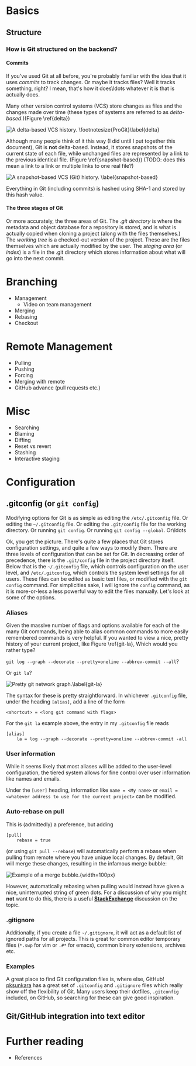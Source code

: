 # Basics

## Structure

### How is Git structured on the backend?

#### Commits

If you've used Git at all before, you're probably familiar with the idea that it uses _commits_ to track changes.
Or maybe it tracks files? 
Well it tracks something, right?
I mean, that's how it does\ldots whatever it is that is actually does.

Many other version control systems (VCS) store changes as files and the changes made over time (these types of systems are referred to as _delta-based_.)(Figure \ref{delta})

![A delta-based VCS history. \footnotesize{ProGit}\label{delta}](./img/delta-based.png)

Although many people think of it this way (I did until I put together this document), Git is __not__ delta-based.
Instead, it stores snapshots of the current state of each file, while unchanged files are represented by a link to the previous identical file. (Figure \ref{snapshot-based}) (TODO: does this mean a link to a link or multiple links to one real file?)

![A snapshot-based VCS (Git) history. \label{snapshot-based}](./img/snapshot-based.png)

Everything in Git (including commits) is hashed using SHA-1 and stored by this hash value.

#### The three stages of Git

Or more accurately, the three areas of Git. 
The _.git directory_ is where the metadata and object database for a repository is stored, and is what is actually copied when cloning a project (along with the files themselves.)
The _working tree_ is a checked-out version of the project. 
These are the files themselves which are actually modified by the user.
The _staging area_ (or _index_) is a file in the .git directory which stores information about what will go into the next commit.

# Branching

- Management
    - Video on team management
- Merging
- Rebasing
- Checkout

# Remote Management

- Pulling
- Pushing
- Forcing
- Merging with remote
- GitHub advance (pull requests etc.)

# Misc

- Searching
- Blaming
- Diffing
- Reset vs revert
- Stashing
- Interactive staging

# Configuration

## .gitconfig (or `git config`)

Modifying options for Git is as simple as editing the `/etc/.gitconfig` file.
Or editing the `~/.gitconfig` file. 
Or editing the `.git/config` file for the working directory. 
Or running `git config`. 
Or running `git config --global`. 
Or\ldots

Ok, you get the picture. 
There's quite a few places that Git stores configuration settings, and quite a few ways to modify them.
There are three levels of configuration that can be set for Git.
In decreasing order of precedence, there is the `.git/config` file in the project directory itself.
Below that is the `~/.gitconfig` file, which controls configuration on the user level, and `/etc/.gitconfig`, which controls the system level settings for all users.
These files can be edited as basic text files, or modified with the `git config` command.
For simplicities sake, I will ignore the `config` command, as it is more-or-less a less powerful way to edit the files manually.
Let's look at some of the options.

### Aliases

Given the massive number of flags and options available for each of the many Git commands, being able to alias common commands to more easily remembered commands is very helpful.
If you wanted to view a nice, pretty history of your current project, like Figure \ref{git-la}, Which would you rather type?

`git log --graph --decorate --pretty=oneline --abbrev-commit --all`?

Or `git la`?

![Pretty git network graph.\label{git-la}](./img/git-la.png)

The syntax for these is pretty straightforward.
In whichever `.gitconfig` file, under the heading `[alias]`, add a line of the form

`<shortcut> = <long git command with flags>`

For the `git la` example above, the entry in my `.gitconfig` file reads

```
[alias]
    la = log --graph --decorate --pretty=oneline --abbrev-commit -all
```

### User information

While it seems likely that most aliases will be added to the user-level configuration, the tiered system allows for fine control over user information like names and emails.

Under the `[user]` heading, information like `name = <My name>` or `email = <whatever address to use for the current project>` can be modified.

### Auto-rebase on pull

This is (admittedly) a preference, but adding

```
[pull]
    rebase = true
```

(or using `git pull --rebase`) will automatically perform a rebase when pulling from remote where you have unique local changes.
By default, Git will merge these changes, resulting in the infamous merge bubble:

![Example of a merge bubble.](./img/merge-bubble.png){width=100px}

However, automatically rebasing when pulling would instead have given a nice, uninterrupted string of green dots.
For a discussion of why you might __not__ want to do this, there is a useful [__StackExchange__](https://softwareengineering.stackexchange.com/questions/307063/why-does-git-pull-perform-a-merge-instead-of-a-rebase-by-default ) discussion on the topic.

### .gitignore

Additionally, if you create a file `~/.gitignore`, it will act as a default list of ignored paths for all projects.
This is great for common editor temporary files (`*.swp` for vim or `.#*` for emacs), common binary extensions, archives etc.

### Examples

A great place to find Git configuration files is, where else, GitHub! 
[pksunkara](https://gist.github.com/pksunkara/988716) has a great set of `.gitconfig` and `.gitignore` files which really show off the flexibility of Git.
Many users keep their dotfiles, `.gitconfig` included, on GitHub, so searching for these can give good inspiration.

## Git/GitHub integration into text editor

# Further reading

- References
